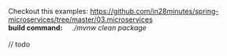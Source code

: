 Checkout this examples: https://github.com/in28minutes/spring-microservices/tree/master/03.microservices
<br>
**build command:** &nbsp;&nbsp;&nbsp; _./mvnw clean package_
<br>
<br>
// todo